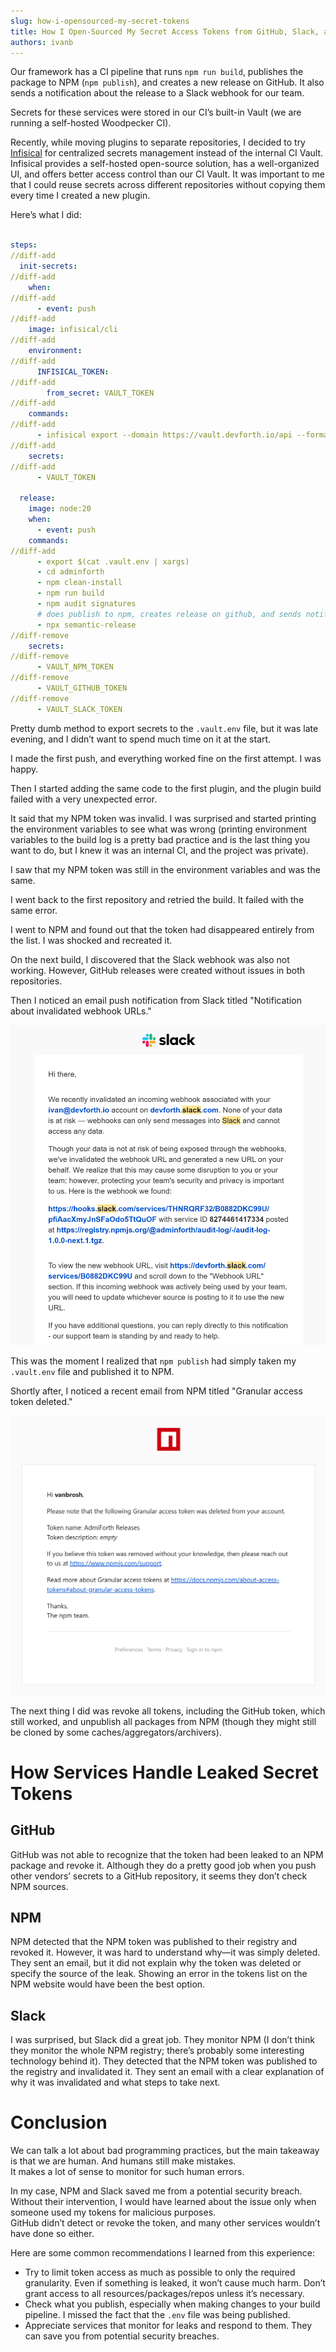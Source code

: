 ```yaml
---
slug: how-i-opensourced-my-secret-tokens
title: How I Open-Sourced My Secret Access Tokens from GitHub, Slack, and NPM — and Who Actually Cares
authors: ivanb
---
```


Our framework has a CI pipeline that runs `npm run build`, publishes the package to NPM (`npm publish`), and creates a new release on GitHub. It also sends a notification about the release to a Slack webhook for our team.

Secrets for these services were stored in our CI’s built-in Vault (we are running a self-hosted Woodpecker CI).

Recently, while moving plugins to separate repositories, I decided to try [Infisical](https://infisical.com/) for centralized secrets management instead of the internal CI Vault. Infisical provides a self-hosted open-source solution, has a well-organized UI, and offers better access control than our CI Vault. It was important to me that I could reuse secrets across different repositories without copying them every time I created a new plugin.

Here’s what I did:


```yaml title=".woodpecker.yml"
  
steps:
//diff-add
  init-secrets:
//diff-add
    when:
//diff-add
      - event: push
//diff-add
    image: infisical/cli
//diff-add
    environment:
//diff-add
      INFISICAL_TOKEN:
//diff-add
        from_secret: VAULT_TOKEN
//diff-add
    commands:
//diff-add
      - infisical export --domain https://vault.devforth.io/api --format=dotenv-export --env="prod" > .vault.env
//diff-add
    secrets:
//diff-add
      - VAULT_TOKEN

  release:
    image: node:20
    when:
      - event: push
    commands:
//diff-add
      - export $(cat .vault.env | xargs)
      - cd adminforth
      - npm clean-install
      - npm run build
      - npm audit signatures
      # does publish to npm, creates release on github, and sends notification to slack webhook
      - npx semantic-release 
//diff-remove
    secrets:
//diff-remove
      - VAULT_NPM_TOKEN
//diff-remove
      - VAULT_GITHUB_TOKEN
//diff-remove
      - VAULT_SLACK_TOKEN
```

Pretty dumb method to export secrets to the `.vault.env` file, but it was late evening, and I didn’t want to spend much time on it at the start.

I made the first push, and everything worked fine on the first attempt. I was happy.

Then I started adding the same code to the first plugin, and the plugin build failed with a very unexpected error.

It said that my NPM token was invalid. I was surprised and started printing the environment variables to see what was wrong (printing environment variables to the build log is a pretty bad practice and is the last thing you want to do, but I knew it was an internal CI, and the project was private).

I saw that my NPM token was still in the environment variables and was the same.

I went back to the first repository and retried the build. It failed with the same error.

I went to NPM and found out that the token had disappeared entirely from the list. I was shocked and recreated it.

On the next build, I discovered that the Slack webhook was also not working. However, GitHub releases were created without issues in both repositories.

Then I noticed an email push notification from Slack titled "Notification about invalidated webhook URLs."

![Slack Notification about invalidated webhook URLs](image.png)

This was the moment I realized that `npm publish` had simply taken my `.vault.env` file and published it to NPM.

Shortly after, I noticed a recent email from NPM titled "Granular access token deleted."

![npm Granular access token deleted](image-1.png)

The next thing I did was revoke all tokens, including the GitHub token, which still worked, and unpublish all packages from NPM (though they might still be cloned by some caches/aggregators/archivers).

# How Services Handle Leaked Secret Tokens

## GitHub

GitHub was not able to recognize that the token had been leaked to an NPM package and revoke it. Although they do a pretty good job when you push other vendors’ secrets to a GitHub repository, it seems they don’t check NPM sources.

## NPM 

NPM detected that the NPM token was published to their registry and revoked it. However, it was hard to understand why—it was simply deleted. They sent an email, but it did not explain why the token was deleted or specify the source of the leak. Showing an error in the tokens list on the NPM website would have been the best option.

## Slack

I was surprised, but Slack did a great job. They monitor NPM (I don’t think they monitor the whole NPM registry; there’s probably some interesting technology behind it). They detected that the NPM token was published to the registry and invalidated it. They sent an email with a clear explanation of why it was invalidated and what steps to take next.

# Conclusion

We can talk a lot about bad programming practices, but the main takeaway is that we are human. And humans still make mistakes.  
It makes a lot of sense to monitor for such human errors.  

In my case, NPM and Slack saved me from a potential security breach. Without their intervention, I would have learned about the issue only when someone used my tokens for malicious purposes.  
GitHub didn’t detect or revoke the token, and many other services wouldn’t have done so either.

Here are some common recommendations I learned from this experience:

- Try to limit token access as much as possible to only the required granularity. Even if something is leaked, it won’t cause much harm. Don’t grant access to all resources/packages/repos unless it’s necessary.
- Check what you publish, especially when making changes to your build pipeline. I missed the fact that the `.env` file was being published.
- Appreciate services that monitor for leaks and respond to them. They can save you from potential security breaches.
